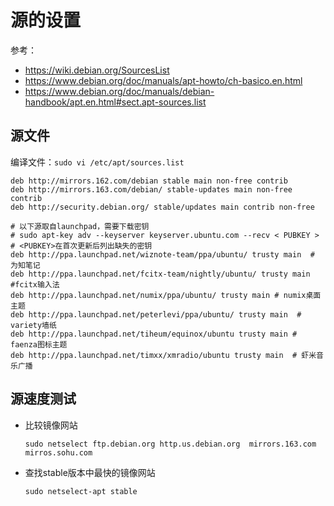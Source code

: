 # 源的设置

参考：

- <https://wiki.debian.org/SourcesList>
- <https://www.debian.org/doc/manuals/apt-howto/ch-basico.en.html>
- <https://www.debian.org/doc/manuals/debian-handbook/apt.en.html#sect.apt-sources.list>

## 源文件

编译文件：`sudo vi /etc/apt/sources.list`

```
deb http://mirrors.162.com/debian stable main non-free contrib
deb http://mirrors.163.com/debian/ stable-updates main non-free contrib
deb http://security.debian.org/ stable/updates main contrib non-free

# 以下源取自launchpad，需要下载密钥
# sudo apt-key adv --keyserver keyserver.ubuntu.com --recv < PUBKEY >
# <PUBKEY>在首次更新后列出缺失的密钥
deb http://ppa.launchpad.net/wiznote-team/ppa/ubuntu/ trusty main  # 为知笔记
deb http://ppa.launchpad.net/fcitx-team/nightly/ubuntu/ trusty main  #fcitx输入法
deb http://ppa.launchpad.net/numix/ppa/ubuntu/ trusty main # numix桌面主题
deb http://ppa.launchpad.net/peterlevi/ppa/ubuntu/ trusty main  # variety墙纸
deb http://ppa.launchpad.net/tiheum/equinox/ubuntu trusty main # faenza图标主题
deb http://ppa.launchpad.net/timxx/xmradio/ubuntu trusty main  # 虾米音乐广播
```

## 源速度测试

- 比较镜像网站

  `sudo netselect ftp.debian.org http.us.debian.org  mirrors.163.com mirros.sohu.com`

- 查找stable版本中最快的镜像网站

  `sudo netselect-apt stable`
